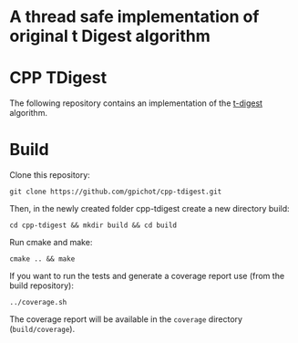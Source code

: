 # A thread safe implementation of original t Digest algorithm

# CPP TDigest
The following repository contains an implementation of the [t-digest](https://github.com/tdunning/t-digest) algorithm.

# Build
Clone this repository:

    git clone https://github.com/gpichot/cpp-tdigest.git

Then, in the newly created folder cpp-tdigest create a new directory build:

    cd cpp-tdigest && mkdir build && cd build

Run cmake and make:

    cmake .. && make

If you want to run the tests and generate a coverage report use (from the build repository):

    ../coverage.sh

The coverage report will be available in the `coverage` directory (`build/coverage`).

